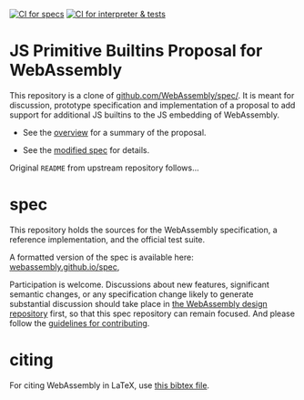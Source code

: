 [![CI for specs](https://github.com/WebAssembly/js-primitive-builtins/actions/workflows/ci-spec.yml/badge.svg)](https://github.com/WebAssembly/js-primitive-builtins/actions/workflows/ci-spec.yml)
[![CI for interpreter & tests](https://github.com/WebAssembly/js-primitive-builtins/actions/workflows/ci-interpreter.yml/badge.svg)](https://github.com/WebAssembly/js-primitive-builtins/actions/workflows/ci-interpreter.yml)

# JS Primitive Builtins Proposal for WebAssembly

This repository is a clone of [github.com/WebAssembly/spec/](https://github.com/WebAssembly/spec/).
It is meant for discussion, prototype specification and implementation of a proposal to
add support for additional JS builtins to the JS embedding of WebAssembly.

* See the [overview](proposals/js-primitive-builtins/Overview.md) for a summary of the proposal.

* See the [modified spec](https://webassembly.github.io/js-primitive-builtins/) for details.

Original `README` from upstream repository follows...

# spec

This repository holds the sources for the WebAssembly specification,
a reference implementation, and the official test suite.

A formatted version of the spec is available here:
[webassembly.github.io/spec](https://webassembly.github.io/spec/),

Participation is welcome. Discussions about new features, significant semantic
changes, or any specification change likely to generate substantial discussion
should take place in
[the WebAssembly design repository](https://github.com/WebAssembly/design)
first, so that this spec repository can remain focused. And please follow the
[guidelines for contributing](Contributing.md).

# citing

For citing WebAssembly in LaTeX, use [this bibtex file](wasm-specs.bib).
